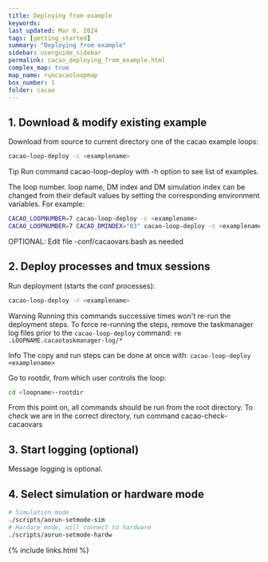 ```yaml
---
title: Deploying from example
keywords: 
last_updated: Mar 6, 2024
tags: [getting_started]
summary: "Deploying from example"
sidebar: userguide_sidebar
permalink: cacao_deploying_from_example.html
complex_map: true
map_name: runcacaoloopmap
box_number: 1
folder: cacao
---
```



## 1. Download & modify existing example

Download from source to current directory one of the cacao example loops:
```bash
cacao-loop-deploy -c <examplename>
```
<span class="label label-info">Tip</span> Run command cacao-loop-deploy with -h option to see list of examples.


The loop number. loop name, DM index and DM simulation index can be changed from their default values by setting the corresponding environment variables. For example:

```bash
CACAO_LOOPNUMBER=7 cacao-loop-deploy -c <examplename>
CACAO_LOOPNUMBER=7 CACAO_DMINDEX="03" cacao-loop-deploy -c <examplename>
```

OPTIONAL: Edit file <examplename>-conf/cacaovars.bash as needed


## 2. Deploy processes and tmux sessions

Run deployment (starts the conf processes):

```bash
cacao-loop-deploy -r <examplename>
```


<span class="label label-warning">Warning</span> Running this commands successive times won't re-run the deployment steps. To force re-running the steps, remove the taskmanager log files prior to the `cacao-loop-deploy` command: `rm .LOOPNAME.cacaotaskmanager-log/*`

<span class="label label-info">Info</span> The copy and run steps can be done at once with: `cacao-loop-deploy <examplename>`

Go to rootdir, from which user controls the loop:

```bash
cd <loopname>-rootdir
```

From this point on, all commands should be run from the root directory. To check we are in the correct directory, run command cacao-check-cacaovars


## 3. Start logging (optional)
Message logging is optional.

## 4. Select simulation or hardware mode

```bash
# Simulation mode
./scripts/aorun-setmode-sim
# Hardare mode, will connect to hardware
./scripts/aorun-setmode-hardw
```


{% include links.html %}
